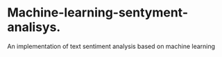 # Machine-learning-sentyment-analisys.
An implementation of text sentiment analysis based on machine learning

